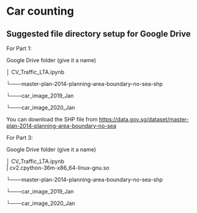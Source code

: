 # Car counting

## Suggested file directory setup for Google Drive

For Part 1:

Google Drive folder (give it a name)

│   CV_Traffic_LTA.ipynb   

└───master-plan-2014-planning-area-boundary-no-sea-shp

└───car_image_2019_Jan

└───car_image_2020_Jan


You can download the SHP file from https://data.gov.sg/dataset/master-plan-2014-planning-area-boundary-no-sea

For Part 3:

Google Drive folder (give it a name)

│   CV_Traffic_LTA.ipynb   
|   cv2.cpython-36m-x86_64-linux-gnu.so

└───master-plan-2014-planning-area-boundary-no-sea-shp

└───car_image_2019_Jan

└───car_image_2020_Jan
